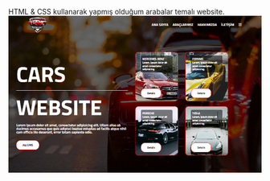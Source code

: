 HTML & CSS kullanarak yapmış olduğum arabalar temalı website.  
![](https://github.com/ulkuhos/CARS-Website/blob/main/images/cars-website.PNG)